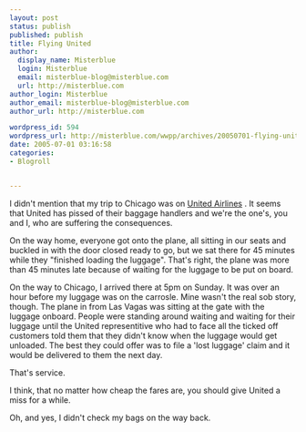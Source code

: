 ```yaml
---
layout: post
status: publish
published: publish
title: Flying United
author:
  display_name: Misterblue
  login: Misterblue
  email: misterblue-blog@misterblue.com
  url: http://misterblue.com
author_login: Misterblue
author_email: misterblue-blog@misterblue.com
author_url: http://misterblue.com

wordpress_id: 594
wordpress_url: http://misterblue.com/wwpp/archives/20050701-flying-united
date: 2005-07-01 03:16:58
categories:
- Blogroll


---
```

<p>
    I didn't mention that my trip to Chicago was on
    <a href="http://unitedairlines.com">United Airlines</a>
    .
    It seems that United has pissed of their baggage handlers
    and we're the one's, you and I, who are suffering the consequences.
</p>
<p>
    On the way home,  everyone got onto the plane,
    all sitting in our seats and buckled in with the door
    closed ready to go,
    but we sat there for 45 minutes while they
    "finished loading the luggage".
    That's right, the plane was more
    than 45 minutes late because of waiting for
    the luggage to be put on board.
</p>
<p>
    On the way to Chicago, I arrived there at 5pm on Sunday.
    It was over an hour before my luggage was on the
    carrosle.
    Mine wasn't the real sob story, though.
    The plane in from Las Vagas was sitting at the gate
    with the luggage onboard.
    People were standing around waiting and waiting for their
    luggage until the United representitive who had
    to face all the ticked off customers told them that
    they  didn't know when the luggage would get unloaded.
    The best they could offer was to file a 'lost luggage'
    claim and it would be delivered to them the next day.
</p>
<p>
    That's service.
</p>
<p>
    I think, that no matter how cheap the fares are, you
    should give United a miss for a while.
</p>
<p>
    Oh, and yes, I didn't check my bags on the way back.
</p>
